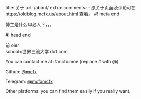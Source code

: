 title: 关于
url: /about/
extra:
  comments:
    - 原关于页面及评论可在 <a href="https://oldblog.mcfx.us/about.html">https://oldblog.mcfx.us/about.html</a> 查看。
#! meta end

博主是什么申必人？，，，

#! head end

前 oier  
school=世界三流大学 dot com

You can contact me at i#mcfx.moe (replace # with @)

Github: [@mcfx](https://github.com/mcfx)

Telegram: [@mcfxmcfx](https://t.me/mcfxmcfx)

Other platforms: you can find them easily if you really want.